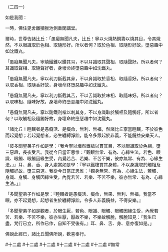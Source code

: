 （二四一）

如是我聞：

一時，佛住毘舍離獼猴池側重閣講堂。

爾時，世尊告諸比丘：「愚癡無聞凡夫，比丘！寧以火燒熱銅籌以燒其目，令其熾然，不以眼識取於色相、取隨形好。所以者何？取於色相、取隨形好故，墮惡趣中如沈鐵丸。

「愚癡無聞凡夫，寧燒鐵錐以鑽其耳，不以耳識取其聲相、取隨聲好。所以者何？耳識取聲相、取隨聲好者，身壞命終墮惡趣中如沈鐵丸。

「愚癡無聞凡夫，寧以利刀斷截其鼻，不以鼻識取於香相、取隨香好。所以者何？以取香相、取隨香好故，身壞命終墮惡趣中如沈鐵丸。

「愚癡無聞凡夫，寧以利刀斷截其舌，不以舌識取於味相、取隨味好。所以者何？以取味相、隨味好故，身壞命終墮惡趣中如沈鐵丸。

「愚癡無聞凡夫，寧以剛鐵利槍以刺其身，不以身識取於觸相及隨觸好。所以者何？以取觸相及隨觸好故，身壞命終墮惡趣中如沈鐵丸。

「諸比丘！睡眠者是愚癡活、是癡命，無利、無福，然諸比丘寧當睡眠，不於彼色而起覺想；若起覺想者，必生纏縛諍訟，能令多眾起於非義，不能饒益安樂天人。

「彼多聞聖弟子作如是學：『我今寧以熾然鐵槍以貫其目，不以眼識取於色相，墮三惡趣，長夜受苦。我從今日當正思惟：「觀眼無常、有為、心緣生法，若色、眼識、眼觸、眼觸因緣生受，內覺若苦、若樂、不苦不樂，彼亦無常、有為、心緣生法。」』耳、鼻、舌、身入處當如是學：『寧以鐵槍貫其身體，不以身識取於觸相及隨觸好故，墮三惡道。我從今日當正思惟：「觀身無常、有為、心緣生法，若觸、身識、身觸、身觸因緣生受，內覺若苦、若樂、不苦不樂，彼亦無常、有為、心緣生法。」』

「多聞聖弟子作如是學：『睡眠者是愚癡活、癡命，無果、無利、無福，我當不眠，亦不起覺想，起想者生於纏縛諍訟，令多人非義饒益，不得安樂。』

「多聞聖弟子如是觀者，於眼生厭，若色、眼識、眼觸、眼觸因緣生受，內覺若苦、若樂、不苦不樂，彼亦生厭，厭故不樂，不樂故解脫，解脫知見：『我生已盡，梵行已立，所作已作，自知不受後有。』耳、鼻、舌、身、意亦復如是。」

佛說此經已，諸比丘聞佛所說，歡喜奉行。



#十二處
#十二處
#十二處
#十二處
#十二處
#十二處
#無常
